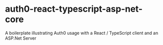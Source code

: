 # auth0-react-typescript-asp-net-core
A boilerplate illustrating Auth0 usage with a React / TypeScript client and an ASP.Net Server

